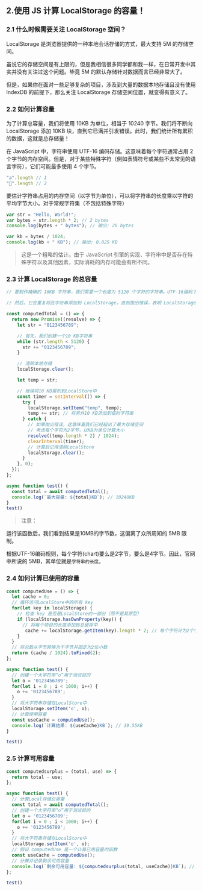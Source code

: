 ## 2.使用 JS 计算 LocalStorage 的容量！

### 2.1 什么时候需要关注 LocalStorage 空间？

LocalStorage 是浏览器提供的一种本地会话存储的方式，最大支持 5M 的存储空间。

虽说它的存储空间是有上限的，但是我相信很多同学都和我一样，在日常开发中其实并没有关注过这个问题。毕竟 5M 的默认存储针对数据而言已经非常大了。

但是，如果你在面对一些足够复杂的项目，涉及到大量的数据本地存储且没有使用 IndexDB 的前提下，那么关注 LocalStorage 存储空间位置，就变得有意义了。

### 2.2 如何计算容量

为了计算总容量，我们将使用 10KB 为单位，相当于 10240 字节。我们将不断向 LocalStorage 添加 10KB 块，直到它已满并引发错误。此时，我们统计所有累积的数据，这就是总存储量！

在 JavaScript 中，字符串使用 UTF-16 编码存储。这意味着每个字符通常占用 2 个字节的内存空间。但是，对于某些特殊字符（例如表情符号或某些不太常见的语言字符），它们可能最多使用 4 个字节。

```js
"a".length // 1
"🔴".length // 2
```

要估计字符串占用的内存空间（以字节为单位），可以将字符串的长度乘以字符的平均字节大小。对于常规字符集（不包括特殊字符）

```js
var str = "Hello, World!";
var bytes = str.length * 2; // 2 bytes
console.log(bytes + " bytes"); // 输出: 26 bytes

var kb = bytes / 1024;
console.log(kb + " KB"); // 输出: 0.025 KB
```

> 这是一个粗略的估计。由于 JavaScript 引擎的实现、字符串中是否存在特殊字符以及其他因素，实际消耗的内存可能会有所不同。

### 2.3 计算 LocalStorage 的总容量

```js
// 要制作精确的 10KB 字符串，我们需要一个长度为 5120 个字符的字符串。UTF-16编码下，每个字符占用2个字节。因此，5120 个字符等于 10240 个字节，相当于 10KB。

// 然后，它会重复将此字符串添加到 LocalStorage，直到抛出错误，表明 LocalStorage 已满。

const computedTotal = () => {
  return new Promise((resolve) => {
    let str = "0123456789";

    // 首先，我们创建一个10 KB字符串
    while (str.length < 5120) {
      str += "0123456789";
    }

    // 清除本地存储
    localStorage.clear();

    let temp = str;

    // 继续将10 KB累积到LocalStore中
    const timer = setInterval(() => {
      try {
        localStorage.setItem("temp", temp);
        temp += str; // 将另外10 KB添加到临时字符串
      } catch {
        // 如果抛出错误，这意味着我们已经超出了最大存储空间
        // 考虑每个字符为2字节，以KB为单位计算大小
        resolve((temp.length * 2) / 1024);
        clearInterval(timer);
        // 计算后记得清除LocalStore
        localStorage.clear();
      }
    }, 0);
  });
};

async function test() {
  const total = await computedTotal();
  console.log(`最大容量: ${total}KB`); // 10240KB
}
test()
```

> 注意：

运行该函数后，我们看到结果是10MB的字节数，这偏离了众所周知的 5MB 限制。

根据UTF-16编码规则，每个字符(chart)要么是2字节，要么是4字节。因此，官网中所说的 5MB，其单位就是`字符串的长度`。

### 2.4 如何计算已使用的容量

```js
const computedUse = () => {
  let cache = 0;
  // 循环访问LocalStore中的所有 key
  for(let key in localStorage) {
    // 检查 key 是否是LocalStore的一部分（而不是其原型）
    if (localStorage.hasOwnProperty(key)) {
      // 将每个项目的长度添加到总缓存中
       cache += localStorage.getItem(key).length * 2; // 每个字符计为2个字节
    }
  }
  // 将总数从字节转换为千字节并固定为2位小数
  return (cache / 1024).toFixed(2);
};

async function test() {
  // 创建一个大字符串“o”用于测试目的
  let o = '0123456789';
  for(let i = 0 ; i < 1000; i++) {
    o += '0123456789';
  }
  // 将大字符串存储在LocalStore中
  localStorage.setItem('o', o);
  // 计算使用容量
  const useCache = computedUse();
  console.log(`计算结果: ${useCache}KB`); // 19.55KB
}

test()
```

### 2.5 计算可用容量

```js
const computedsurplus = (total, use) => {
  return total - use;
};

async function test() {
  // 计算Local存储总容量
  const total = await computedTotal();
  // 创建一个大字符串“o”用于测试目的
  let o = '0123456789';
  for(let i = 0 ; i < 1000; i++) {
    o += '0123456789';
  }
  // 将大字符串存储在LocalStore中
  localStorage.setItem('o', o);
  // 假设 computedUse 是一个计算已用容量的函数
  const useCache = computedUse();
  // 计算并记录剩余可用容量
  console.log(`剩余可用容量: ${computedsurplus(total, useCache)}KB`); // 10220.45 KB
};

test()
```